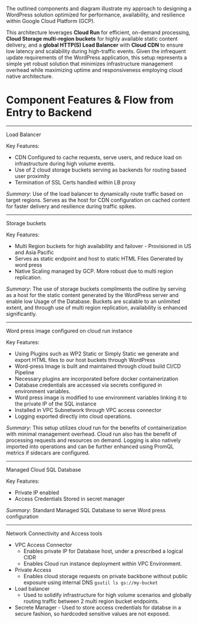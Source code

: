 The outlined components and diagram illustrate my approach to designing a WordPress solution optimized for performance, availability, and resilience within Google Cloud Platform (GCP). 

This architecture leverages **Cloud Run** for efficient, on-demand processing, **Cloud Storage multi-region buckets** for highly available static content delivery, and a **global HTTP(S) Load Balancer** with **Cloud CDN** to ensure low latency and scalability during high-traffic events. Given the infrequent update requirements of the WordPress application, this setup represents a simple yet robust solution that minimizes infrastructure management overhead while maximizing uptime and responsiveness employing cloud native architecture.


# Component Features & Flow from Entry to Backend 

---
Load Balancer

Key Features:
- CDN Configured to cache requests, serve users, and reduce load on infrastructure during high volume events. 
- Use of 2 cloud storage buckets serving as backends for routing based user proximity
- Termination of SSL Certs handled within LB proxy 

*Summary*:
	 Use of the load balancer to dynamically route traffic based on target regions.
	 Serves as the host for CDN configuration on cached content for faster delivery and resilience during traffic spikes.
	 
---
Storage buckets 

Key Features:
- Multi Region buckets for high availability and failover - Provisioned in US and Asia Pacific
- Serves as static endpoint and host to static HTML Files Generated by word press
- Native Scaling managed by GCP. More robust due to multi region replication.

*Summary*:
	 The use of storage buckets compliments the outline by serving as a host for the static content generated by the WordPress server and enable low Usage of the Database. Buckets are scalable to an unlimited extent, and through use of multi region replication, availability is enhanced significantly. 
	 
---
Word press image configured on cloud run instance 

Key Features:
- Using Plugins such as WP2 Static or Simply Static we generate and export HTML files to our host buckets through WordPress
- Word-press Image is built and maintained through cloud build CI/CD Pipeline
- Necessary plugins are incorporated before docker containerization 
- Database credentials are accessed via secrets configured in environment variables.
- Word press image is modified to use environment variables linking it to the private IP of the SQL instance
- Installed in VPC Subnetwork through VPC access connector
- Logging exported directly into cloud operations. 

*Summary*:
	This setup utilizes cloud run for the benefits of containerization with minimal management overhead. Cloud run also has the benefit of processing requests and resources on demand. 
	Logging is also natively imported into operations and can be further enhanced using PromQL metrics if sidecars are configured. 
	
---
Managed Cloud SQL Database 

Key Features:
- Private IP enabled
- Access Credentials Stored in secret manager

*Summary*:
	 Standard Managed SQL Database to serve Word press configuration
	 
---

Network Connectivity and Access tools 
- VPC Access Connector
	 - Enables private IP for Database host, under a prescribed a logical CIDR
	 - Enables Cloud run instance deployment within VPC Environment.  
- Private Access
	 - Enables cloud storage requests on private backbone without public exposure using internal DNS `gsutil ls gs://my-bucket` 
- Load balancer
	 - Used to solidify infrastructure for high volume scenarios and globally routing traffic between 2 multi region bucket endpoints.
- Secrete Manager
         - Used to store access credentials for databse in a secure fashion, so hardcoded sensitive values are not exposed.
